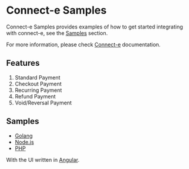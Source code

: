 # Connect-e Samples

Connect-e Samples provides examples of how to get started integrating with connect-e, see the [Samples](#samples) section.

For more information, please check [Connect-e](https://docs.connect.paymentsense.cloud/ConnectE/GettingStarted) documentation.

## Features

1. Standard Payment
2. Checkout Payment
3. Recurring Payment
4. Refund Payment
5. Void/Reversal Payment

## Samples

* [Golang](./go)
* [Node.js](./nodejs)
* [PHP](./php)

With the UI written in [Angular](https://angular.io/).
